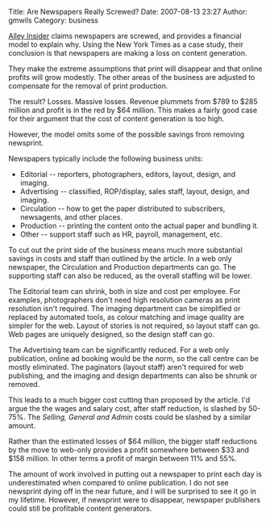 Title: Are Newspapers Really Screwed?
Date: 2007-08-13 23:27
Author: gmwils
Category: business

[Alley Insider][] claims newspapers are screwed, and provides a
financial model to explain why. Using the New York Times as a case
study, their conclusion is that newspapers are making a loss on content
generation.

They make the extreme assumptions that print will disappear and that
online profits will grow modestly. The other areas of the business are
adjusted to compensate for the removal of print production.

The result? Losses. Massive losses. Revenue plummets from $789 to $285
million and profit is in the red by $64 million. This makes a fairly
good case for their argument that the cost of content generation is too
high.

However, the model omits some of the possible savings from removing
newsprint.

Newspapers typically include the following business units:

-   Editorial -- reporters, photographers, editors, layout, design, and
    imaging.
-   Advertising -- classified, ROP/display, sales staff, layout, design,
    and imaging.
-   Circulation -- how to get the paper distributed to subscribers,
    newsagents, and other places.
-   Production -- printing the content onto the actual paper and
    bundling it.
-   Other -- support staff such as HR, payroll, management, etc.

To cut out the print side of the business means much more substantial
savings in costs and staff than outlined by the article. In a web only
newspaper, the Circulation and Production departments can go. The
supporting staff can also be reduced, as the overall staffing will be
lower.

The Editorial team can shrink, both in size and cost per employee. For
examples, photographers don't need high resolution cameras as print
resolution isn't required. The imaging department can be simplified or
replaced by automated tools, as colour matching and image quality are
simpler for the web. Layout of stories is not required, so layout staff
can go. Web pages are uniquely designed, so the design staff can go.

The Advertising team can be significantly reduced. For a web only
publication, online ad booking would be the norm, so the call centre can
be mostly eliminated. The paginators (layout staff) aren't required for
web publishing, and the imaging and design departments can also be
shrunk or removed.

This leads to a much bigger cost cutting than proposed by the article.
I'd argue the the wages and salary cost, after staff reduction, is
slashed by 50-75%. The *Selling, General and Admin* costs could be
slashed by a similar amount.

Rather than the estimated losses of $64 million, the bigger staff
reductions by the move to web-only provides a profit somewhere between
$33 and $158 million. In other terms a profit of margin between 11% and
55%.

The amount of work involved in putting out a newspaper to print each day
is underestimated when compared to online publication. I do not see
newsprint dying off in the near future, and I will be surprised to see
it go in my lifetime. However, if newsprint were to disappear, newspaper
publishers could still be profitable content generators.

  [Alley Insider]: http://www.alleyinsider.com/2007/08/its-easy-to-say.html
